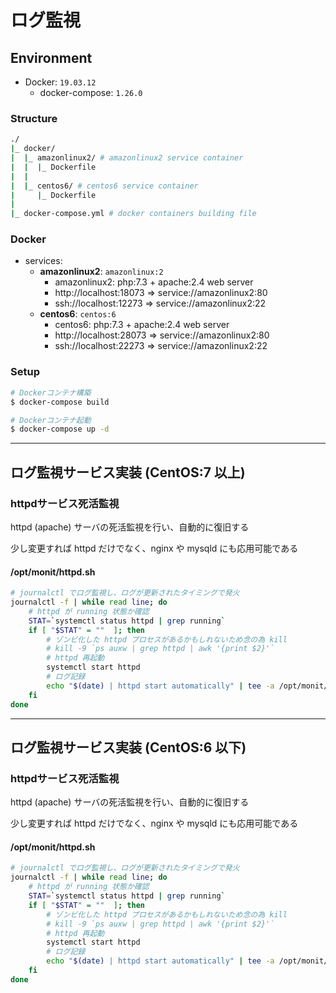 # ログ監視

## Environment

- Docker: `19.03.12`
    - docker-compose: `1.26.0`

### Structure
```bash
./
|_ docker/
|  |_ amazonlinux2/ # amazonlinux2 service container
|  |  |_ Dockerfile
|  |
|  |_ centos6/ # centos6 service container
|     |_ Dockerfile
|
|_ docker-compose.yml # docker containers building file
```

### Docker
- services:
    - **amazonlinux2**: `amazonlinux:2`
        - amazonlinux2: php:7.3 + apache:2.4 web server
        - http://localhost:18073 => service://amazonlinux2:80
        - ssh://localhost:12273 => service://amazonlinux2:22
    - **centos6**: `centos:6`
        - centos6: php:7.3 + apache:2.4 web server
        - http://localhost:28073 => service://amazonlinux2:80
        - ssh://localhost:22273 => service://amazonlinux2:22

### Setup
```bash
# Dockerコンテナ構築
$ docker-compose build

# Dockerコンテナ起動
$ docker-compose up -d
```

***

## ログ監視サービス実装 (CentOS:7 以上)

### httpdサービス死活監視

httpd (apache) サーバの死活監視を行い、自動的に復旧する

少し変更すれば httpd だけでなく、nginx や mysqld にも応用可能である

#### /opt/monit/httpd.sh
```bash
# journalctl でログ監視し、ログが更新されたタイミングで発火
journalctl -f | while read line; do
    # httpd が running 状態か確認
    STAT=`systemctl status httpd | grep running`
    if [ "$STAT" = ""  ]; then
        # ゾンビ化した httpd プロセスがあるかもしれないため念の為 kill
        # kill -9 `ps auxw | grep httpd | awk '{print $2}'`
        # httpd 再起動
        systemctl start httpd
        # ログ記録
        echo "$(date) | httpd start automatically" | tee -a /opt/monit/httpd.log
    fi
done
```

***

## ログ監視サービス実装 (CentOS:6 以下)

### httpdサービス死活監視

httpd (apache) サーバの死活監視を行い、自動的に復旧する

少し変更すれば httpd だけでなく、nginx や mysqld にも応用可能である

#### /opt/monit/httpd.sh
```bash
# journalctl でログ監視し、ログが更新されたタイミングで発火
journalctl -f | while read line; do
    # httpd が running 状態か確認
    STAT=`systemctl status httpd | grep running`
    if [ "$STAT" = ""  ]; then
        # ゾンビ化した httpd プロセスがあるかもしれないため念の為 kill
        # kill -9 `ps auxw | grep httpd | awk '{print $2}'`
        # httpd 再起動
        systemctl start httpd
        # ログ記録
        echo "$(date) | httpd start automatically" | tee -a /opt/monit/httpd.log
    fi
done
```